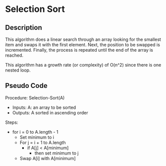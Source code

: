 # Selection Sort

## Description

This algorithm does a linear search through an array looking for the smallest item and swaps it with the first element. Next, the position to be swapped is incremented. Finally, the process is repeated until the end of the array is reached.

This algorithm has a growth rate (or complexity) of O(n^2) since there is one nested loop.

## Pseudo Code

Procedure: Selection-Sort(A)

- Inputs: A: an array to be sorted
- Outputs: A sorted in ascending order

Steps:

- for i = 0 to A.length - 1
	- Set minimum to i
	- For j = i + 1 to A.length
		- if A[j] < A[minimum]
			- then set minimum to j
	- Swap A[i] with A[minimum]